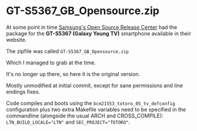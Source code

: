 # GT-S5367_GB_Opensource.zip

At some point in time [Samsung's Open Source Release Center](http://opensource.samsung.com/)
had the package for the **GT-S5367 (Galaxy Young TV)** smartphone 
available in their website.

The zipfile was called `GT-S5367_GB_Opensource.zip`

Which I managed to grab at the time.

It's no longer up there, so here it is the original version.

Mostly unmodified at initial commit, except for sane permissions and line endings fixes.

Code compiles and boots using the `bcm21553_totoro_05_tv_defconfig` configuration plus two
extra Makefile variables need to be specified in the commandline (alongside the usual ARCH and CROSS_COMPILE):
`LTN_BUILD_LOCALE="LTN"` and `SEC_PROJECT="TOTORO"`.
